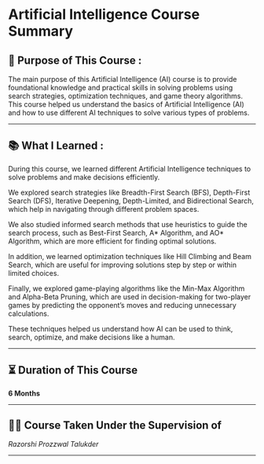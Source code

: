 # Artificial Intelligence Course Summary


## 📘 Purpose of This Course :
The main purpose of this Artificial Intelligence (AI) course is to provide foundational knowledge and practical skills in solving problems using search strategies, optimization techniques, and game theory algorithms. This course helped us understand the basics of Artificial Intelligence (AI) and how to use different AI techniques to solve various types of problems.

---

## 📚 What I Learned :
During this course, we learned different Artificial Intelligence techniques to solve problems and make decisions efficiently.

We explored search strategies like Breadth-First Search (BFS), Depth-First Search (DFS), Iterative Deepening, Depth-Limited, and Bidirectional Search, which help in navigating through different problem spaces.

We also studied informed search methods that use heuristics to guide the search process, such as Best-First Search, A* Algorithm, and AO* Algorithm, which are more efficient for finding optimal solutions.

In addition, we learned optimization techniques like Hill Climbing and Beam Search, which are useful for improving solutions step by step or within limited choices.

Finally, we explored game-playing algorithms like the Min-Max Algorithm and Alpha-Beta Pruning, which are used in decision-making for two-player games by predicting the opponent’s moves and reducing unnecessary calculations.

These techniques helped us understand how AI can be used to think, search, optimize, and make decisions like a human.

---

## ⏳ Duration of This Course

**6 Months**

---

## 👨‍🏫 Course Taken Under the Supervision of

*Razorshi Prozzwal Talukder*

---
